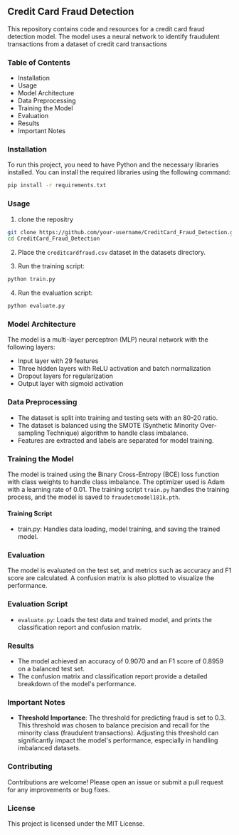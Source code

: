 ## **Credit Card Fraud Detection**

This repository contains code and resources for a credit card fraud detection model. The model uses a neural network to identify fraudulent transactions from a dataset of credit card transactions

### **Table of Contents**

- Installation
- Usage
- Model Architecture
- Data Preprocessing
- Training the Model
- Evaluation
- Results
- Important Notes

### **Installation**
To run this project, you need to have Python and the necessary libraries installed. You can install the required libraries using the following command:
```bash
pip install -r requirements.txt
```

### **Usage**
1. clone the repositry
```bash
git clone https://github.com/your-username/CreditCard_Fraud_Detection.git
cd CreditCard_Fraud_Detection
```

2. Place the `creditcardfraud.csv` dataset in the datasets directory.

3. Run the training script:
```bash
python train.py
```

4. Run the evaluation script:
```bash
python evaluate.py
```

### **Model Architecture**
The model is a multi-layer perceptron (MLP) neural network with the following layers:

- Input layer with 29 features
- Three hidden layers with ReLU activation and batch normalization
- Dropout layers for regularization
- Output layer with sigmoid activation

### **Data Preprocessing**
- The dataset is split into training and testing sets with an 80-20 ratio.
- The dataset is balanced using the SMOTE (Synthetic Minority Over-sampling Technique) algorithm to handle class imbalance.
- Features are extracted and labels are separated for model training.

### **Training the Model**
The model is trained using the Binary Cross-Entropy (BCE) loss function with class weights to handle class imbalance. The optimizer used is Adam with a learning rate of 0.01. The training script `train.py` handles the training process, and the model is saved to `fraudetcmodel181k.pth`.

#### **Training Script**
- train.py: Handles data loading, model training, and saving the trained model.

### **Evaluation**
The model is evaluated on the test set, and metrics such as accuracy and F1 score are calculated. A confusion matrix is also plotted to visualize the performance.

### **Evaluation Script**
- `evaluate.py`: Loads the test data and trained model, and prints the classification report and confusion matrix.

### **Results**
- The model achieved an accuracy of 0.9070 and an F1 score of 0.8959 on a balanced test set.
- The confusion matrix and classification report provide a detailed breakdown of the model's performance.

### **Important Notes**
- **Threshold Importance**: The threshold for predicting fraud is set to 0.3. This threshold was chosen to balance precision and recall for the minority class (fraudulent transactions). Adjusting this threshold can significantly impact the model's performance, especially in handling imbalanced datasets.

### **Contributing**
Contributions are welcome! Please open an issue or submit a pull request for any improvements or bug fixes.

### **License**
This project is licensed under the MIT License.